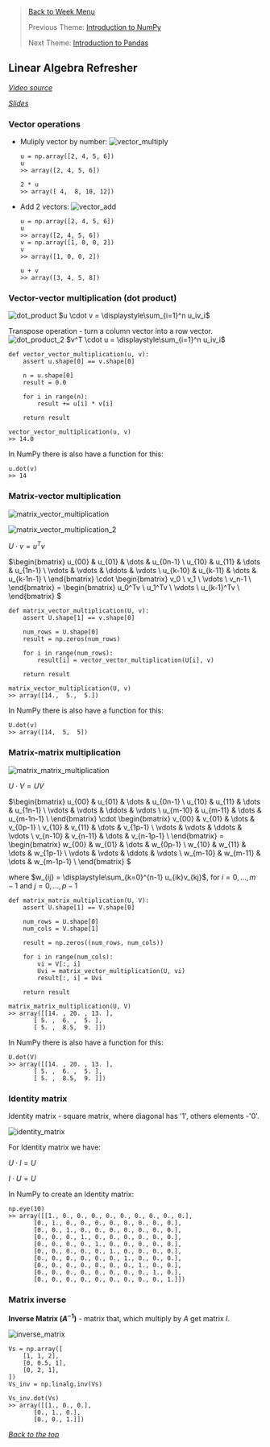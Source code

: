 >[Back to Week Menu](README.md)
>
>Previous Theme: [Introduction to NumPy](07_intro_numpy.md)
>
>Next Theme: [Introduction to Pandas](09_pandas.md)

## Linear Algebra Refresher
_[Video source](https://www.youtube.com/watch?v=zZyKUeOR4Gg&list=PL3MmuxUbc_hIhxl5Ji8t4O6lPAOpHaCLR&index=8)_

_[Slides](https://www.slideshare.net/AlexeyGrigorev/ml-zoomcamp-18-linear-algebra-refresher)_

### Vector operations

* Muliply vector by number:
![vector_multiply](images/08_linear_algebra_01_vector_multiply.png)
    ```
    u = np.array([2, 4, 5, 6])
    u
    >> array([2, 4, 5, 6])

    2 * u
    >> array([ 4,  8, 10, 12])
    ```
* Add 2 vectors:
![vector_add](images/08_linear_algebra_02_vector_add.png)
    ```
    u = np.array([2, 4, 5, 6])
    u
    >> array([2, 4, 5, 6])
    v = np.array([1, 0, 0, 2])
    v
    >> array([1, 0, 0, 2])

    u + v
    >> array([3, 4, 5, 8])
    ```

### Vector-vector multiplication (dot product)
![dot_product](images/08_linear_algebra_03_dot_product.png)
$u \cdot v = \displaystyle\sum_{i=1}^n u_iv_i$

Transpose operation - turn a column vector into a row vector.
![dot_product_2](images/08_linear_algebra_04_dot_product_2.png)
$v^T \cdot u = \displaystyle\sum_{i=1}^n u_iv_i$

```
def vector_vector_multiplication(u, v):
    assert u.shape[0] == v.shape[0]
    
    n = u.shape[0]
    result = 0.0
    
    for i in range(n):
        result += u[i] * v[i]
        
    return result
```

```
vector_vector_multiplication(u, v)
>> 14.0
```

In NumPy there is also have a function for this:
```
u.dot(v)
>> 14
```

### Matrix-vector multiplication

![matrix_vector_multiplication](images/08_linear_algebra_05_matrix_vector_multiplication.png)

![matrix_vector_multiplication_2](images/08_linear_algebra_06_matrix_vector_multiplication_2.png)

$U \cdot v = u^Tv$

$\begin{bmatrix}
u_{00} & u_{01} & \dots & u_{0n-1} \\
u_{10} & u_{11} & \dots & u_{1n-1} \\
\vdots & \vdots & \ddots & \vdots \\
u_{k-10} & u_{k-11} & \dots & u_{k-1n-1} \\
\end{bmatrix}
\cdot 
\begin{bmatrix}
v_0 \\
v_1 \\
\vdots \\
v_n-1 \\
\end{bmatrix} = 
\begin{bmatrix}
u_0^Tv \\
u_1^Tv \\
\vdots \\
u_{k-1}^Tv \\
\end{bmatrix}
$

```
def matrix_vector_multiplication(U, v):
    assert U.shape[1] == v.shape[0]
    
    num_rows = U.shape[0]
    result = np.zeros(num_rows)
    
    for i in range(num_rows):
        result[i] = vector_vector_multiplication(U[i], v)
        
    return result
```

```
matrix_vector_multiplication(U, v)
>> array([14.,  5.,  5.])
```

In NumPy there is also have a function for this:
```
U.dot(v)
>> array([14,  5,  5])
```


### Matrix-matrix multiplication

![matrix_matrix_multiplication](images/08_linear_algebra_06_matrix_matrix_multiplication.png)

$U \cdot V = UV$

$\begin{bmatrix}
u_{00} & u_{01} & \dots & u_{0n-1} \\
u_{10} & u_{11} & \dots & u_{1n-1} \\
\vdots & \vdots & \ddots & \vdots \\
u_{m-10} & u_{m-11} & \dots & u_{m-1n-1} \\
\end{bmatrix}
\cdot 
\begin{bmatrix}
v_{00} & v_{01} & \dots & v_{0p-1} \\
v_{10} & v_{11} & \dots & v_{1p-1} \\
\vdots & \vdots & \ddots & \vdots \\
v_{n-10} & v_{n-11} & \dots & v_{n-1p-1} \\
\end{bmatrix} = 
\begin{bmatrix}
w_{00} & w_{01} & \dots & w_{0p-1} \\
w_{10} & w_{11} & \dots & w_{1p-1} \\
\vdots & \vdots & \ddots & \vdots \\
w_{m-10} & w_{m-11} & \dots & w_{m-1p-1} \\
\end{bmatrix}
$

where $w_{ij} = \displaystyle\sum_{k=0}^{n-1} u_{ik}v_{kj}$, 
for $i = 0, \dots, m-1$ and $j = 0, \dots, p-1$

```
def matrix_matrix_multiplication(U, V):
    assert U.shape[1] == V.shape[0]
    
    num_rows = U.shape[0]
    num_cols = V.shape[1]
    
    result = np.zeros((num_rows, num_cols))
    
    for i in range(num_cols):
        vi = V[:, i]
        Uvi = matrix_vector_multiplication(U, vi)
        result[:, i] = Uvi
    
    return result   
```

```
matrix_matrix_multiplication(U, V)
>> array([[14. , 20. , 13. ],
       [ 5. ,  6. ,  5. ],
       [ 5. ,  8.5,  9. ]])
```

In NumPy there is also have a function for this:
```
U.dot(V)
>> array([[14. , 20. , 13. ],
       [ 5. ,  6. ,  5. ],
       [ 5. ,  8.5,  9. ]])
```

### Identity matrix

Identity matrix - square matrix, where diagonal has '1', others elements -'0'.

![identity_matrix](images/08_linear_algebra_07_identity_matrix.png)

For Identity matrix we have:

$U \cdot I = U$

$I \cdot U = U$

In NumPy to create an Identity matrix:
```
np.eye(10)
>> array([[1., 0., 0., 0., 0., 0., 0., 0., 0., 0.],
       [0., 1., 0., 0., 0., 0., 0., 0., 0., 0.],
       [0., 0., 1., 0., 0., 0., 0., 0., 0., 0.],
       [0., 0., 0., 1., 0., 0., 0., 0., 0., 0.],
       [0., 0., 0., 0., 1., 0., 0., 0., 0., 0.],
       [0., 0., 0., 0., 0., 1., 0., 0., 0., 0.],
       [0., 0., 0., 0., 0., 0., 1., 0., 0., 0.],
       [0., 0., 0., 0., 0., 0., 0., 1., 0., 0.],
       [0., 0., 0., 0., 0., 0., 0., 0., 1., 0.],
       [0., 0., 0., 0., 0., 0., 0., 0., 0., 1.]])
```

### Matrix inverse

**Inverse Matrix ($A^{-1}$)** - matrix that, which multiply by $A$ get matrix $I$.

![inverse_matrix](images/08_linear_algebra_08_inverse_matrix.png)

```
Vs = np.array([
    [1, 1, 2],
    [0, 0.5, 1], 
    [0, 2, 1],
])
Vs_inv = np.linalg.inv(Vs)

Vs_inv.dot(Vs)
>> array([[1., 0., 0.],
       [0., 1., 0.],
       [0., 0., 1.]])
```

_[Back to the top](#linear-algebra-refresher)_